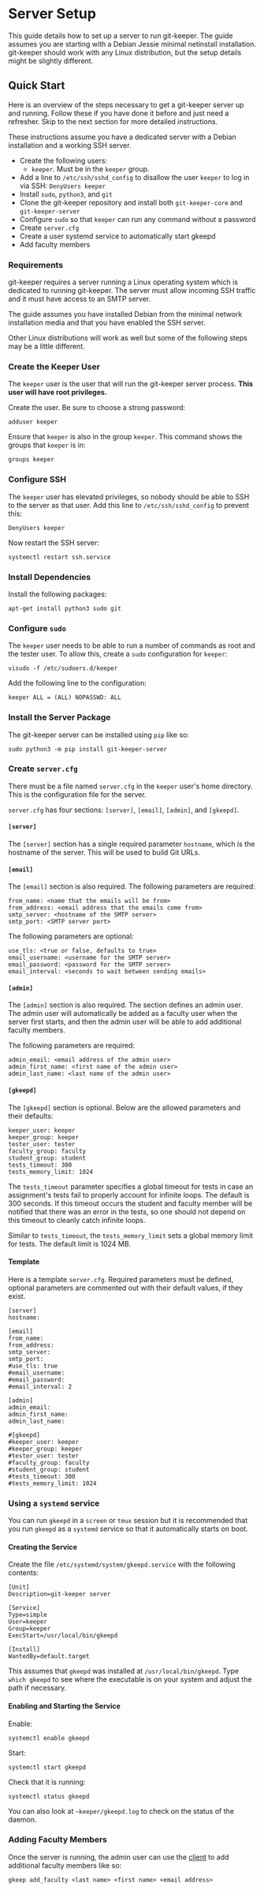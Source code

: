 # Server Setup

This guide details how to set up a server to run git-keeper. The guide assumes
you are starting with a Debian Jessie minimal netinstall
installation. git-keeper should work with any Linux distribution, but the setup
details might be slightly different.

## Quick Start

Here is an overview of the steps necessary to get a git-keeper server up and
running. Follow these if you have done it before and just need a
refresher. Skip to the next section for more detailed instructions.

These instructions assume you have a dedicated server with a Debian
installation and a working SSH server.

* Create the following users:
    * `keeper`. Must be in the `keeper` group.
* Add a line to `/etc/ssh/sshd_config` to disallow the user `keeper` to log in via SSH: `DenyUsers keeper`
* Install `sudo`, `python3`, and `git`
* Clone the git-keeper repository and install both `git-keeper-core` and
`git-keeper-server`
* Configure `sudo` so that `keeper` can run any command without a password
* Create `server.cfg`
* Create a user systemd service to automatically start gkeepd
* Add faculty members

### Requirements

git-keeper requires a server running a Linux operating system which is
dedicated to running git-keeper. The server must allow incoming SSH traffic 
and it must have access to an SMTP server. 

The guide assumes you have installed Debian from the minimal network
installation media and that you have enabled the SSH server.

Other Linux distributions will work as well but some of the following steps may
be a little different.

### Create the Keeper User

The `keeper` user is the user that will run the git-keeper server
process. **This user will have root privileges.**

Create the user. Be sure to choose a strong password:
 
```
adduser keeper
```

Ensure that `keeper` is also in the group `keeper`. This command shows the
groups that `keeper` is in:

```
groups keeper
```

### Configure SSH

The `keeper` user has elevated privileges, so nobody should be able to SSH to
the server as that user. Add this line to `/etc/ssh/sshd_config` to prevent
this:
 
```
DenyUsers keeper
```

Now restart the SSH server:

```
systemctl restart ssh.service
```

### Install Dependencies

Install the following packages:

```
apt-get install python3 sudo git
```

### Configure `sudo`

The `keeper` user needs to be able to run a number of commands as root and
the tester user. To allow this, create a `sudo` configuration for `keeper`:

```
visudo -f /etc/sudoers.d/keeper
```

Add the following line to the configuration:

```
keeper ALL = (ALL) NOPASSWD: ALL
```

### Install the Server Package

The git-keeper server can be installed using `pip` like so:

```
sudo python3 -m pip install git-keeper-server
```

### Create `server.cfg`

There must be a file named `server.cfg` in the `keeper` user's home
directory. This is the configuration file for the server.

`server.cfg` has four sections: `[server]`, `[email]`, `[admin]`, and `[gkeepd]`.

#### `[server]`

The `[server]` section has a single required parameter `hostname`, which is the
hostname of the server. This will be used to build Git URLs.

#### `[email]`

The `[email]` section is also required. The following parameters are required:

```
from_name: <name that the emails will be from>
from_address: <email address that the emails come from>
smtp_server: <hostname of the SMTP server>
smtp_port: <SMTP server port>
```

The following parameters are optional:

```
use_tls: <true or false, defaults to true>
email_username: <username for the SMTP server>
email_password: <password for the SMTP server>
email_interval: <seconds to wait between sending emails>
```

#### `[admin]`

The `[admin]` section is also required. The section defines an admin user. The admin user will automatically be added as a faculty user when the server first starts, and then the admin user will be able to add additional faculty members.

The following parameters are required:

```
admin_email: <email address of the admin user>
admin_first_name: <first name of the admin user>
admin_last_name: <last name of the admin user>
```

#### `[gkeepd]`

The `[gkeepd]` section is optional. Below are the allowed parameters and their
defaults:

```
keeper_user: keeper
keeper_group: keeper
tester_user: tester
faculty_group: faculty
student_group: student
tests_timeout: 300
tests_memory_limit: 1024
```

The `tests_timeout` parameter specifies a global timeout for tests in case an assignment's tests fail to properly account for infinite loops. The default is 300 seconds. If this timeout occurs the student and faculty member will be notified that there was an error in the tests, so one should not depend on this timeout to cleanly catch infinite loops.

Similar to `tests_timeout`, the `tests_memory_limit` sets a global memory limit for tests. The default limit is 1024 MB.

#### Template

Here is a template `server.cfg`. Required parameters must be defined, optional
parameters are commented out with their default values, if they exist.

```
[server]
hostname: 

[email]
from_name: 
from_address: 
smtp_server: 
smtp_port: 
#use_tls: true
#email_username: 
#email_password: 
#email_interval: 2

[admin]
admin_email: 
admin_first_name: 
admin_last_name: 

#[gkeepd]
#keeper_user: keeper
#keeper_group: keeper
#tester_user: tester
#faculty_group: faculty
#student_group: student
#tests_timeout: 300
#tests_memory_limit: 1024
```

### Using a `systemd` service

You can run `gkeepd` in a `screen` or `tmux` session but it is recommended that
you run `gkeepd` as a `systemd` service so that it automatically starts on
boot.

#### Creating the Service

Create the file `/etc/systemd/system/gkeepd.service` with the
following contents:

```
[Unit]
Description=git-keeper server

[Service]
Type=simple
User=keeper
Group=keeper
ExecStart=/usr/local/bin/gkeepd

[Install]
WantedBy=default.target
```

This assumes that `gkeepd` was installed at `/usr/local/bin/gkeepd`. Type
`which gkeepd` to see where the executable is on your system and adjust the
path if necessary.


#### Enabling and Starting the Service

Enable:

```
systemctl enable gkeepd
```

Start:

```
systemctl start gkeepd
```

Check that it is running:

```
systemctl status gkeepd
```


You can also look at `~keeper/gkeepd.log` to check on the status of the daemon.

### Adding Faculty Members

Once the server is running, the admin user can use the [client](Client-setup) to add additional faculty members like so:

```
gkeep add_faculty <last name> <first name> <email address>
```